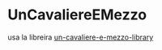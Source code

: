 # UnCavaliereEMezzo
 
usa la libreira [un-cavaliere-e-mezzo-library](https://github.com/Riccardo-Perrone/un-cavaliere-e-mezzo-library)
